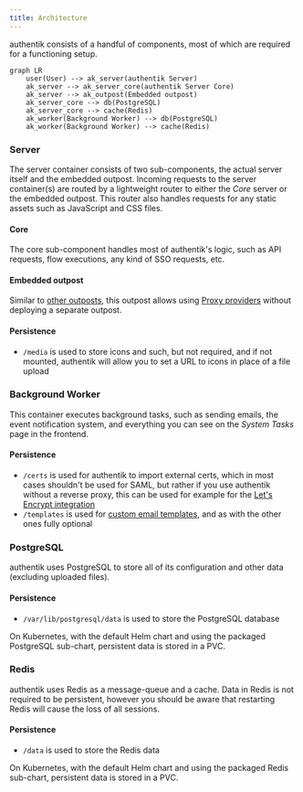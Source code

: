 ```yaml
---
title: Architecture
---
```


authentik consists of a handful of components, most of which are required for a functioning setup.

```mermaid
graph LR
    user(User) --> ak_server(authentik Server)
    ak_server --> ak_server_core(authentik Server Core)
    ak_server --> ak_outpost(Embedded outpost)
    ak_server_core --> db(PostgreSQL)
    ak_server_core --> cache(Redis)
    ak_worker(Background Worker) --> db(PostgreSQL)
    ak_worker(Background Worker) --> cache(Redis)
```

### Server

The server container consists of two sub-components, the actual server itself and the embedded outpost. Incoming requests to the server container(s) are routed by a lightweight router to either the _Core_ server or the embedded outpost. This router also handles requests for any static assets such as JavaScript and CSS files.

#### Core

The core sub-component handles most of authentik's logic, such as API requests, flow executions, any kind of SSO requests, etc.

#### Embedded outpost

Similar to [other outposts](../add-secure-apps/outposts/index.mdx), this outpost allows using [Proxy providers](../add-secure-apps/providers/proxy/index.md) without deploying a separate outpost.

#### Persistence

-   `/media` is used to store icons and such, but not required, and if not mounted, authentik will allow you to set a URL to icons in place of a file upload

### Background Worker

This container executes background tasks, such as sending emails, the event notification system, and everything you can see on the _System Tasks_ page in the frontend.

#### Persistence

-   `/certs` is used for authentik to import external certs, which in most cases shouldn't be used for SAML, but rather if you use authentik without a reverse proxy, this can be used for example for the [Let's Encrypt integration](../sys-mgmt/certificates.md#lets-encrypt)
-   `/templates` is used for [custom email templates](../add-secure-apps/flows-stages/stages/email/index.mdx#custom-templates), and as with the other ones fully optional

### PostgreSQL

authentik uses PostgreSQL to store all of its configuration and other data (excluding uploaded files).

#### Persistence

-   `/var/lib/postgresql/data` is used to store the PostgreSQL database

On Kubernetes, with the default Helm chart and using the packaged PostgreSQL sub-chart, persistent data is stored in a PVC.

### Redis

authentik uses Redis as a message-queue and a cache. Data in Redis is not required to be persistent, however you should be aware that restarting Redis will cause the loss of all sessions.

#### Persistence

-   `/data` is used to store the Redis data

On Kubernetes, with the default Helm chart and using the packaged Redis sub-chart, persistent data is stored in a PVC.
